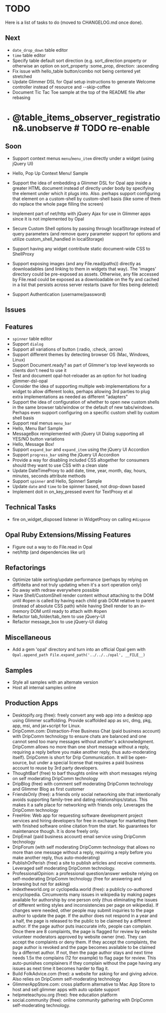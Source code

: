 # TODO

Here is a list of tasks to do (moved to CHANGELOG.md once done).

## Next

- `date_drop_down` table editor
- `time` table editor
- Specify table default sort direction (e.g. sort_direction property or otherwise an option on sort_property :some_prop, direction: :ascending
- Fix issue with hello_table button/combo not being centered yet stretched
- Update Glimmer DSL for Opal setup instructions to generate Welcome controller instead of resource and --skip-coffee
- Document Tic Tac Toe sample at the top of the README file after rebasing
- #           @table_items_observer_registration&.unobserve # TODO re-enable

## Soon

- Support context menus `menu`/`menu_item` directly under a widget (using jQuery UI)
- Hello, Pop Up Context Menu! Sample

- Support the idea of embedding a Glimmer DSL for Opal app inside a greater HTML document instead of directly under body by specifying the element under which it plugs into. Also. perhaps support configuring that element on a custom-shell by custom-shell basis (like some of them do replace the whole page filling the screen)

- Implement part of net/http with jQuery Ajax for use in Glimmer apps since it is not implemented by Opal

- Secure Custom Shell options by passing through localStorage instead of query parameters (and remove query parameter support for options and utilize custom_shell_handled in localStorage)
- Support having any widget contribute static document-wide CSS to ShellProxy

- Support exposing images (and any File.read(paths)) directly as downloadables (and linking to them in widgets that way). The 'images' directory could be pre-exposed as assets. Otherwise, any file accessed by File.read could be exposed as a downloadable on the fly and cached in a list that persists across server restarts (save for files being deleted)
- Support Authentication (username/password)

## Issues


## Features

- `spinner` table editor
- Support `dialog`
- Support all variations of button (:radio, :check, :arrow)
- Support different themes by detecting browser OS (Mac, Windows, Linux)
- Support Document.ready? as part of Glimmer's top level keywords so clients don't need to use it
- Test and document opal-hot-reloader as an option for hot loading glimmer-dsl-opal
- Consider the idea of supporting multiple web implementations for a widget to allow different looks, perhaps allowing 3rd parties to plug extra implementations as needed as different "adapters"
- Support the idea of configuration of whether to open new custom shells in the same browser tab/window or the default of new tabs/windows. Perhaps even support configuring on a specific custom shell by custom shell basis
- Support real menus `menu_bar`
- Hello, Menu Bar! Sample
- MessageBox reimplemented with jQuery UI Dialog supporting all YES/NO button variations
- Hello, Message Box!
- Support `expand_bar` and `expand_item` using the jQuery UI Accordion
- Support `progress_bar` using the jQuery UI Accordion
- Provide a way for disabling included CSS altogether for consumers should they want to use CSS with a clean slate
- Update DateTimeProxy to add date, time, year, month, day, hours, minutes, seconds attribute methods
- Support `spinner` and Hello, Spinner! Sample
- Update `date` and `time` to be spinner based, not drop-down based
- Implement doit in on_key_pressed event for TextProxy et al

## Technical Tasks

- fire on_widget_disposed listener in WidgetProxy on calling `#dispose`

## Opal Ruby Extensions/Missing Features
- Figure out a way to do File.read in Opal
- net/http (and dependencies like uri)

## Refactorings

- Optimize table sorting/update performance (perhaps by relying on diff/delta and not truly updating when it's a sort operation only)
- Do away with redraw everywhere possible
- Have Shell/CustomShell render content without attaching to the DOM until #open is called by having each child grab DOM relative to parent (instead of absolute CSS path) while having Shell render to an in-memory DOM until ready to attach with #open
- Refactor tab_folder/tab_item to use jQuery-UI
- Refactor message_box to use jQuery-UI dialog

## Miscellaneous

- Add a gem 'opal' directory and turn into an official Opal gem with `Opal.append_path File.expand_path('../../../opal', __FILE__)`

## Samples

- Style all samples with an alternate version
- Host all internal samples online

## Production Apps

- Desktopify.org (free): freely convert any web app into a desktop app using Glimmer scaffolding. Provide scaffolded app as src, dmg, pkg, app, msi, and jar+script for Linux.
- DripComm.com: Distraction-Free Business Chat (paid business account) with DripComm technology to ensure chats are balanced and one cannot send too many messages without another's acknowledgment. DripComm allows no more than one short message without a reply, requiring a reply before you make another reply, thus auto-moderating itself). DripComm is short for Drip Communication. It will be open-source, but under a special license that requires a paid business account to reuse by 3rd party developers.
- ThoughtBarf (free) to barf thoughts online with short messages relying on self moderating DripComm technology
- DripBlog (free) with comment self moderating DripComm technology and Glimmer Blog as first customer
- FriendsOnly (free): a friends only social networking site that intentionally avoids supporting family-tree and dating relationships/status. This makes it a safe place for networking with friends only. Leverages the DripComm technology
- FreeHire: Web app for requesting software development project services and hiring developers for free in exchange for marketing them with finished software online citation from the start. No guarantees for maintenance though. It is done freely only.
- DripEmail (paid business account) email service using DripComm technology
- DripForum (with self moderating DripComm technology that allows no more than one message without a reply, requiring a reply before you make another reply, thus auto-moderating)
- PublishOrPerish (free) a site to publish articles and receive comments. Leveraged self moderating DripComm technology.
- ProfessionalOpinion: a professional question/answer website relying on self-moderating DripComm technology (free for answering and browsing but not for asking)
- indextheworld.org or cyclopedia.world (free): a publicly co-authored encyclopedia. Circumvents many issues in wikipedia by making pages available for authorship by one person only (thus eliminating the issues of different writing styles and inconsistencies per page on wikipedia). If changes were needed, other people may submit inquiries to the page author to update the page. If the author does not respond in a year and a half, the page is released to the public to be claimed by a different author. If the page author puts inaccurate info, people can complain. Once there are 8 complaints, the page is flagged for review by website volunteer moderators approved by website owner (me). They can accept the complaints or deny them. If they accept the complaints, the page author is revoked and the page becomes available to be claimed by a differnet author. If not, then the page author stays and next time needs 1.5x the complains (12 for example) to flag page for review. This auto-punishes complainers if they complain without the page having any issues as next time it becomes harder to flag it.
- Build FolkAdvice.com (free): a website for asking for and giving advice. Also relies on DripComm self-moderating technology
- GlimmerAppStore.com: cross platform alternative to Mac App Store to host and sell glimmer apps with auto update support
- helpmeteachyou.org (free): free education platform
- social.community (free): online community gathering with DripComm self-moderating technology.

